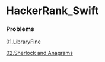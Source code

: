# HackerRank_Swift
### Problems

[01.LibraryFine](<https://github.com/TaeJoongYoon/HackerRank_Swift/blob/master/01.LibraryFine/LibraryFine.playground/Contents.swift>)

[02.Sherlock and Anagrams ](<https://github.com/TaeJoongYoon/HackerRank_Swift/blob/master/02.SherlockAndAnagrams/SherlockAndAnagrams.playground/Contents.swift>)


